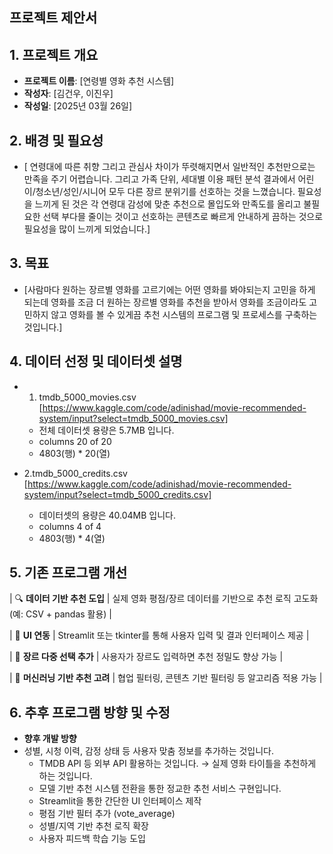 ## 프로젝트 제안서

## 1. 프로젝트 개요
- **프로젝트 이름**: [연령별 영화 추천 시스템]
- **작성자**: [김건우, 이진우]
- **작성일**: [2025년 03월 26일]

## 2. 배경 및 필요성
- [ 연령대에 따른 취향 그리고 관심사 차이가 뚜렷해지면서 일반적인 추천만으로는 만족을 주기 어렵습니다. 그리고 가족 단위, 세대별 이용 패턴 분석 결과에서 어린이/청소년/성인/시니어 모두 다른 장르 분위기를 선호하는 것을 느꼈습니다. 필요성을 느끼게 된 것은 각 연령대 감성에 맞춘 추천으로 몰입도와 만족도를 올리고 불필요한 선택 부다믈 줄이는 것이고 선호하는 콘텐츠로 빠르게 안내하게 끔하는 것으로 필요성을 많이 느끼게 되었습니다.]

## 3. 목표 
- [사람마다 원하는 장르별 영화를 고르기에는 어떤 영화를 봐야되는지 고민을 하게 되는데 영화를 조금 더 원하는 장르별 영화를 추천을 받아서 영화를 조금이라도 고민하지 않고 영화를 볼 수 있게끔 추천 시스템의 프로그램 및 프로세스를 구축하는 것입니다.]

## 4. 데이터 선정 및 데이터셋 설명 
- 1. tmdb_5000_movies.csv [https://www.kaggle.com/code/adinishad/movie-recommended-system/input?select=tmdb_5000_movies.csv]
  - 전체 데이터셋 용량은 5.7MB 입니다.
  - columns 20 of 20 
  - 4803(행) * 20(열)
    
- 2.tmdb_5000_credits.csv [https://www.kaggle.com/code/adinishad/movie-recommended-system/input?select=tmdb_5000_credits.csv]
  - 데이터셋의 용량은 40.04MB 입니다. 
  - columns 4 of 4
  - 4803(행) * 4(열)

## 5. 기존 프로그램 개선
| 🔍 **데이터 기반 추천 도입**  | 실제 영화 평점/장르 데이터를 기반으로 추천 로직 고도화(예: CSV + pandas 활용) |

| 🎨 **UI 연동**         | Streamlit 또는 tkinter를 통해 사용자 입력 및 결과 인터페이스 제공     |

| 🎯 **장르 다중 선택 추가**   | 사용자가 장르도 입력하면 추천 정밀도 향상 가능                       |

| 🤖 **머신러닝 기반 추천 고려** | 협업 필터링, 콘텐츠 기반 필터링 등 알고리즘 적용 가능                   |

## 6. 추후 프로그램 방향 및 수정
- **향후 개발 방향**
- 성별, 시청 이력, 감정 상태 등 사용자 맞춤 정보를 추가하는 것입니다.
  - TMDB API 등 외부 API 활용하는 것입니다. → 실제 영화 타이틀을 추천하게 하는 것입니다.
  - 모델 기반 추천 시스템 전환을 통한 정교한 추천 서비스 구현입니다.
  - Streamlit을 통한 간단한 UI 인터페이스 제작
  - 평점 기반 필터 추가 (vote_average)
  - 성별/지역 기반 추천 로직 확장
  - 사용자 피드백 학습 기능 도입

